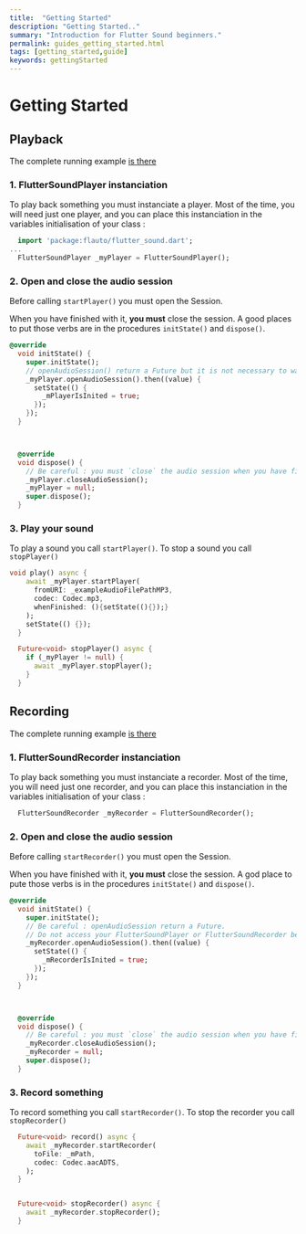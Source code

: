 ```yaml
---
title:  "Getting Started"
description: "Getting Started.."
summary: "Introduction for Flutter Sound beginners."
permalink: guides_getting_started.html
tags: [getting_started,guide]
keywords: gettingStarted
---
```


# Getting Started

## Playback

The complete running example [is there](https://github.com/dooboolab/flutter_sound/blob/master/flutter_sound/example/lib/simple_playback/simple_playback.dart)

### 1. FlutterSoundPlayer instanciation

To play back something you must instanciate a player. Most of the time, you will need just one player, and you can place this instanciation in the variables initialisation of your class :

```dart
  import 'package:flauto/flutter_sound.dart';
...
  FlutterSoundPlayer _myPlayer = FlutterSoundPlayer();
```

### 2. Open and close the audio session

Before calling `startPlayer()` you must open the Session.

When you have finished with it, **you must** close the session. A good places to put those verbs are in the procedures `initState()` and `dispose()`.

```dart
@override
  void initState() {
    super.initState();
    // openAudioSession() return a Future but it is not necessary to wait its completion.
    _myPlayer.openAudioSession().then((value) {
      setState(() {
        _mPlayerIsInited = true;
      });
    });
  }



  @override
  void dispose() {
    // Be careful : you must `close` the audio session when you have finished with it.
    _myPlayer.closeAudioSession();
    _myPlayer = null;
    super.dispose();
  }
```

### 3. Play your sound

To play a sound you call `startPlayer()`. To stop a sound you call `stopPlayer()`

```dart
void play() async {
    await _myPlayer.startPlayer(
      fromURI: _exampleAudioFilePathMP3,
      codec: Codec.mp3,
      whenFinished: (){setState((){});}
    );
    setState(() {});
  }

  Future<void> stopPlayer() async {
    if (_myPlayer != null) {
      await _myPlayer.stopPlayer();
    }
  }
```

## Recording

The complete running example [is there](https://github.com/dooboolab/flutter_sound/blob/master/flutter_sound/example/lib/simple_recorder/simple_recorder.dart)

### 1. FlutterSoundRecorder instanciation

To play back something you must instanciate a recorder. Most of the time, you will need just one recorder, and you can place this instanciation in the variables initialisation of your class :

```dart
  FlutterSoundRecorder _myRecorder = FlutterSoundRecorder();
```

### 2. Open and close the audio session

Before calling `startRecorder()` you must open the Session.

When you have finished with it, **you must** close the session. A god place to pute those verbs is in the procedures `initState()` and `dispose()`.

```dart
@override
  void initState() {
    super.initState();
    // Be careful : openAudioSession return a Future.
    // Do not access your FlutterSoundPlayer or FlutterSoundRecorder before the completion of the Future
    _myRecorder.openAudioSession().then((value) {
      setState(() {
        _mRecorderIsInited = true;
      });
    });
  }



  @override
  void dispose() {
    // Be careful : you must `close` the audio session when you have finished with it.
    _myRecorder.closeAudioSession();
    _myRecorder = null;
    super.dispose();
  }
```

### 3. Record something

To record something you call `startRecorder()`. To stop the recorder you call `stopRecorder()`

```dart
  Future<void> record() async {
    await _myRecorder.startRecorder(
      toFile: _mPath,
      codec: Codec.aacADTS,
    );
  }


  Future<void> stopRecorder() async {
    await _myRecorder.stopRecorder();
  }
```

